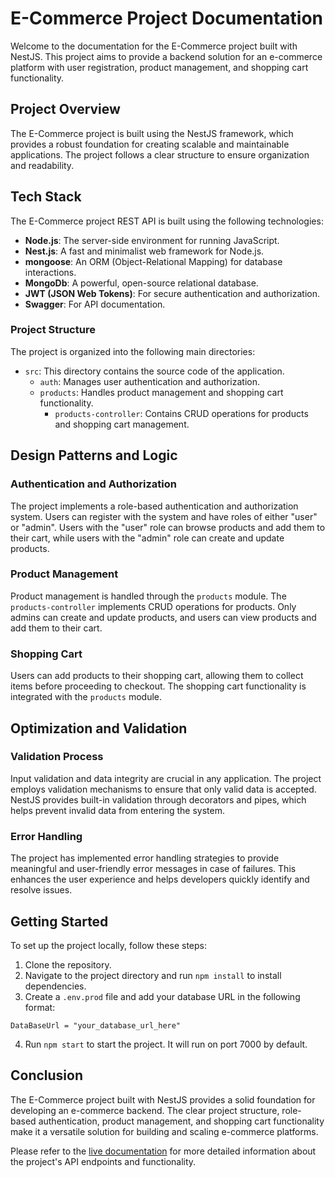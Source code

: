 # E-Commerce Project Documentation

Welcome to the documentation for the E-Commerce project built with NestJS. This project aims to provide a backend solution for an e-commerce platform with user registration, product management, and shopping cart functionality.

## Project Overview

The E-Commerce project is built using the NestJS framework, which provides a robust foundation for creating scalable and maintainable applications. The project follows a clear structure to ensure organization and readability.



## Tech Stack

The E-Commerce project REST API is built using the following technologies:

- **Node.js**: The server-side environment for running JavaScript.
- **Nest.js**: A fast and minimalist web framework for Node.js.
- **mongoose**: An ORM (Object-Relational Mapping) for database interactions.
- **MongoDb**: A powerful, open-source relational database.
- **JWT (JSON Web Tokens)**: For secure authentication and authorization.
- **Swagger**: For API documentation.


### Project Structure

The project is organized into the following main directories:

- `src`: This directory contains the source code of the application.
  - `auth`: Manages user authentication and authorization.
  - `products`: Handles product management and shopping cart functionality.
    - `products-controller`: Contains CRUD operations for products and shopping cart management.

## Design Patterns and Logic

### Authentication and Authorization

The project implements a role-based authentication and authorization system. Users can register with the system and have roles of either "user" or "admin". Users with the "user" role can browse products and add them to their cart, while users with the "admin" role can create and update products.

### Product Management

Product management is handled through the `products` module. The `products-controller` implements CRUD operations for products. Only admins can create and update products, and users can view products and add them to their cart.

### Shopping Cart

Users can add products to their shopping cart, allowing them to collect items before proceeding to checkout. The shopping cart functionality is integrated with the `products` module.

## Optimization and Validation

### Validation Process

Input validation and data integrity are crucial in any application. The project employs validation mechanisms to ensure that only valid data is accepted. NestJS provides built-in validation through decorators and pipes, which helps prevent invalid data from entering the system.

### Error Handling

The project has implemented error handling strategies to provide meaningful and user-friendly error messages in case of failures. This enhances the user experience and helps developers quickly identify and resolve issues.

## Getting Started

To set up the project locally, follow these steps:

1. Clone the repository.
2. Navigate to the project directory and run `npm install` to install dependencies.
3. Create a `.env.prod` file and add your database URL in the following format:

```
DataBaseUrl = "your_database_url_here"
```
4. Run `npm start` to start the project. It will run on port 7000 by default.


## Conclusion

The E-Commerce project built with NestJS provides a solid foundation for developing an e-commerce backend. The clear project structure, role-based authentication, product management, and shopping cart functionality make it a versatile solution for building and scaling e-commerce platforms.

Please refer to the [live documentation](https://e-commerce-0tqz.onrender.com/docs/) for more detailed information about the project's API endpoints and functionality.
